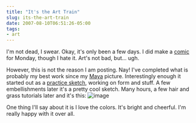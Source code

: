 ```yaml
---
title: "It's the Art Train"
slug: its-the-art-train
date: 2007-08-10T06:51:26-05:00
tags:
- art
---
```

I'm not dead, I swear. Okay, it's only been a few days. I did make a [comic](http://digitaldouble.smackjeeves.com/comics/202494/) for Monday, though I hate it. Art's not bad, but... ugh.

However, this is not the reason I am posting. Nay! I've completed what is probably my best work since my [Maya](http://www.deviantart.com/deviation/55866864/) picture. Interestingly enough it started out as a [practice sketch](http://www.deviantart.com/deviation/61854617/), working on form and stuff. A few embellishments later it's a pretty cool sketch. Many hours, a few hair and grass tutorials later and it's this:
![](http://www.deviantart.com/download/61929694/Parasol_Girl_by_dxprog.jpg "image")

One thing I'll say about it is I love the colors. It's bright and cheerful. I'm really happy with it over all.
